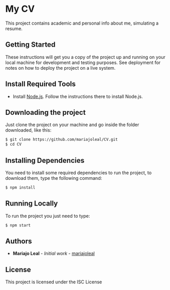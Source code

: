 # My CV

This project contains academic and personal info about me, simulating a resume.

## Getting Started

These instructions will get you a copy of the project up and running on your local machine for development and testing purposes. See deployment for notes on how to deploy the project on a live system.

## Install Required Tools

* Install [Node.js](http://nodejs.org/). Follow the instructions there to install Node.js.

## Downloading the project

Just clone the project on your machine and go inside the folder downloaded, like this:

```sh
$ git clone https://github.com/mariajoleal/CV.git
$ cd CV
```

## Installing Dependencies

You need to install some required dependencies to run the project, to download them, type the following command:

```sh
$ npm install
```

## Running Locally

To run the project you just need to type:

```sh
$ npm start
```

## Authors

* **Mariajo Leal** - *Initial work* - [mariajoleal](https://github.com/mariajoleal)


## License

This project is licensed under the ISC License



